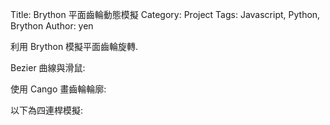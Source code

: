 Title: Brython 平面齒輪動態模擬
Category: Project
Tags: Javascript, Python, Brython
Author: yen

利用 Brython 模擬平面齒輪旋轉.

<!-- PELICAN_END_SUMMARY -->

<!-- 導入 Brython 函式庫 -->
<script type="text/javascript" src="http://brython.info/src/brython_dist.js"></script>
<!-- 導入 Cango2d 函式庫 -->
<script type="text/javascript" src="http://cadlab.mde.tw/post/js/Cango2D.js"></script>
<!-- 導入 Cango 函式庫 -->
<script type="text/javascript" src="http://cadlab.mde.tw/post/js/Cango-min.js"></script>
<!-- 導入 gearUtils 函式庫 -->
<script type="text/javascript" src="http://cadlab.mde.tw/post/js/gearUtils.js"></script>
<!-- 導入 CangoAnimation.js 函式庫 -->
<script type="text/javascript" src="http://cadlab.mde.tw/post/js/CangoAnimation.js"></script>

<!-- window 導入後, 啟動 brython() -->
<script>
window.onload=function(){
brython(1);
}
</script>

Bezier 曲線與滑鼠:

<!-- 建立畫布 -->
<canvas id="plotarea" width="600" height="600"></canvas>
<script type="text/python">
from browser import window
from javascript import JSConstructor
  
cango = JSConstructor(window.Cango2D)
shapedefs = window.shapeDefs
obj2d = JSConstructor(window.Obj2D)
cgo = cango("plotarea")

x1, y1 = 40, 20
cx1, cy1 = 90, 120
x2, y2 = 120, 100
cx2, cy2 = 130, 20
cx3, cy3 = 150, 120
x3, y3 = 180, 60

def dragC1(mousePos):
    global cx1, cy1
    cx1 = mousePos.x
    cy1 = mousePos.y
    drawCurve()
 
def dragC2(mousePos):
    global cx2, cy2
    cx2 = mousePos.x
    cy2 = mousePos.y
    drawCurve()
 
def dragC3(mousePos):
    global cx3, cy3
    cx3 = mousePos.x
    cy3 = mousePos.y
    drawCurve()
 
def drawCurve():
    # curve change shape so it must be re-draw each time
    # draw a quadratic bezier from x1,y2 to x2,y2
    qbez = obj2d(['M', x1, y1, 'Q', cx1, cy1, x2, y2], "PATH",  {
          "strokeColor":'blue'})
    cbez = obj2d(['M', x2, y2, 'C', cx2, cy2, cx3, cy3, x3, y3], "PATH",  {
          "strokeColor":'green'})
    # show lines to control point
    L1 = obj2d(['M', x1, y1, 'L', cx1, cy1, x2, y2], "PATH", {
      "strokeColor":"rgba(0, 0, 0, 0.2)",
      "dashed":[4]})  # semi-transparent gray
    L2 = obj2d(['M', x2, y2, 'L', cx2, cy2], "PATH", {
      "strokeColor":"rgba(0, 0, 0, 0.2)",
      "dashed":[4]})
    L3 = obj2d(['M', x3, y3, 'L', cx3, cy3], "PATH", {
      "strokeColor":"rgba(0, 0, 0, 0.2)",
      "dashed":[4]})
    # draw draggable control pointsCangoAnimation-3v01.js
    c1.transform.reset()
    c1.transform.translate(cx1, cy1)
    c2.transform.reset()
    c2.transform.translate(cx2, cy2)
    c3.transform.reset()
    c3.transform.translate(cx3, cy3)
    grp = cgo.createGroup2D(qbez, cbez, L1, L2, L3, c1, c2, c3)
    cgo.renderFrame(grp)
 
cgo.clearCanvas("lightyellow")
cgo.setWorldCoords(0, 0, 200)
 
# draggable control points
c1 = obj2d(shapedefs.circle(4), "SHAPE", {"fillColor":'red'})
c1.enableDrag(None, dragC1, None)
c2 = c1.dup()
c2.enableDrag(None, dragC2, None)
c3 = c1.dup()
c3.enableDrag(None, dragC3, None)
drawCurve();
</script>

使用 Cango 畫齒輪輪廓:

<!-- 建立畫布 -->
<canvas id="gear1" width="600" height="600"></canvas>

<script type="text/python">
# 將 導入的 document 設為 doc 主要原因在於與舊程式碼相容
from browser import document as doc
# 由於 Python3 與 Javascript 程式碼已經不再混用, 因此來自 Javascript 的變數, 必須居中透過 window 物件轉換
from browser import window
# 針對 Javascript 既有的物件, 則必須透過 JSConstructor 轉換
from javascript import JSConstructor
import math

# 主要用來取得畫布大小
canvas = doc["gear1"]
# 此程式採用 Cango Javascript 程式庫繪圖, 因此無需 ctx
#ctx = canvas.getContext("2d")
# 針對類別的轉換, 將 Cango.js 中的 Cango 物件轉為 Python cango 物件
cango = JSConstructor(window.Cango)
# 針對變數的轉換, shapeDefs 在 Cango 中資料型別為變數, 可以透過 window 轉換
shapedefs = window.shapeDefs
# 目前 Cango 結合 Animation 在 Brython 尚無法運作, 此刻只能繪製靜態圖形
# in CangoAnimation.js
#interpolate1 = window.interpolate
# Cobi 與 createGearTooth 都是 Cango Javascript 程式庫中的物件
cobj = JSConstructor(window.Cobj)
creategeartooth = JSConstructor(window.createGearTooth)

# 經由 Cango 轉換成 Brython 的 cango, 指定將圖畫在 id="gear1" 的 canvas 上
cgo = cango("gear1")

######################################
# 畫正齒輪輪廓
#####################################
# n 為齒數
n = 17
# pa 為壓力角
pa = 25
# m 為模數, 根據畫布的寬度, 計算適合的模數大小
# Module = mm of pitch diameter per tooth
m = 0.8*canvas.width/n
# pr 為節圓半徑
pr = n*m/2 # gear Pitch radius
# generate gear
data = creategeartooth(m, n, pa)
# Brython 程式中的 print 會將資料印在 Browser 的 console 區
#print(data)
''' data 印出來為:
M 代表 Move to, L 代表 Line to, C 代表 Curve to
參考: https://www.w3.org/TR/SVG11/paths.html
齒輪函式庫: http://cadlab.mde.tw/post/js/gearUtils.js
['M', 213.42546567394663, -26.249132721692735, 'L', 216.4771485764625, -26.59457489332413, 'C', 218.01364355836117, -26.670135871173535, 222.6241377296874, -26.675359459917235, 230.33407980945245, -24.786115738049222, 239.516053270179, -22.484881644156854, 252.57720520079252, -17.521220042103984, 268.1953141424361, -6.908892817203213, 'A', 268.2352941176471, 268.2352941176471, 0, 0, 1, 268.1953141424361, 6.908892817203213, 'C', 252.57720520079252, 17.521220042103984, 239.516053270179, 22.484881644156854, 230.33407980945245, 24.786115738049222, 222.6241377296874, 26.675359459917235, 218.01364355836117, 26.670135871173535, 216.4771485764625, 26.59457489332413, 'L', 213.42546567394663, 26.249132721692735, 'A', 10.588235294117652, 10.588235294117652, 0, 0, 0, 201.7022692356982, 34.938415176795026, 'A', 204.70588235294116, 204.70588235294116, 0, 0, 1, 200.70297598253308, 40.28416192067229, 'A', 10.588235294117652, 10.588235294117652, 0, 0, 0, 208.49560022899982, 52.62158351789785]
'''
gearTooth = cobj(data, "SHAPE", {
        "fillColor":"#ddd0dd",
        "border": True,
        "strokeColor": "#606060" })
gearTooth.rotate(180/n) # rotate gear 1/2 tooth to mesh
# 單齒的齒形資料經過旋轉後, 將資料複製到 gear 物件中
gear = gearTooth.dup()
# gear 為單一齒的輪廓資料
#cgo.render(gearTooth)

# 利用單齒輪廓旋轉, 產生整個正齒輪外形
for i in range(1, n):
    # 將 gearTooth 中的資料複製到 newTooth
    newTooth = gearTooth.dup()
    # 配合迴圈, newTooth 的齒形資料進行旋轉, 然後利用 appendPath 方法, 將資料併入 gear
    newTooth.rotate(360*i/n)
    # appendPath 為 Cango 程式庫中的方法, 第二個變數為 True, 表示要刪除最前頭的 Move to SVG Path 標註符號
    gear.appendPath(newTooth, True) # trim move command = True

# 建立軸孔
# add axle hole, hr 為 hole radius
hr = 0.6*pr # diameter of gear shaft
shaft = cobj(shapedefs.circle(hr), "PATH")
shaft.revWinding()
gear.appendPath(shaft) # retain the 'moveTo' command for shaft sub path
cx = canvas.width/2
cy = canvas.height/2
gear.translate(cx, cy)
# render 繪出靜態正齒輪輪廓
cgo.render(gear)
'''
def initGear(opts):
    timeline.nextState.x = opts.cx
    timeline.nextState.y = opts.cy

# 進行動態模擬
cgo.animate(gear, initGear, interpolate1, {"cx":canvas.width/2, "cy":canvas.height/2,
                                              "rot":[0, 360],
                                              "duration": 90000,     # 0.666 rpm
                                              "loop": 'loop'})
'''
</script>

以下為四連桿模擬:

<!-- 建立畫布 -->
<canvas id="fourbar" width="600" height="600"></canvas>

<script type="text/python">
#要注意 javascript 轉 python 語法差異
#document.getElementById -> document[]
#module Math -> math
#Math.PI -> math.pi
#abs -> fabs
#array 可用 list代替
 
import math
import time
from browser import document as doc
from browser import timer


class Coord(object):
    def __init__(self,x,y):
        self.x = x
        self.y = y
 
    def __sub__(self,other):
        # This allows you to substract vectors
        return Coord(self.x-other.x,self.y-other.y)
 
    def __repr__(self):
        # Used to get human readable coordinates when printing
        return "Coord(%f,%f)"%(self.x,self.y)
 
    def length(self):
        # Returns the length of the vector
        return math.sqrt(self.x**2 + self.y**2)
 
    def angle(self):
        # Returns the vector's angle
        return math.atan2(self.y,self.x)
 
def normalize(coord):
    return Coord(
        coord.x/coord.length(),
        coord.y/coord.length()
        )
 
def perpendicular(coord):
    # Shifts the angle by pi/2 and calculate the coordinates
    # using the original vector length
    return Coord(
        coord.length()*math.cos(coord.angle()+math.pi/2),
        coord.length()*math.sin(coord.angle()+math.pi/2)
        )
 
 
# 點類別
class Point(object):
    # 起始方法
    def __init__(self, x, y):
        self.x = x
        self.y = y
         
    # 繪製方法
    def drawMe(self, g, r):
        self.g = g
        self.r = r
        self.g.save()
        self.g.moveTo(self.x,self.y)
        self.g.beginPath()
        # 根據 r 半徑繪製一個圓代表點的所在位置
        self.g.arc(self.x, self.y, self.r, 0, 2*math.pi, True)
        self.g.moveTo(self.x,self.y)
        self.g.lineTo(self.x+self.r, self.y)
        self.g.moveTo(self.x, self.y)
        self.g.lineTo(self.x-self.r, self.y)
        self.g.moveTo(self.x, self.y)
        self.g.lineTo(self.x, self.y+self.r)
        self.g.moveTo(self.x, self.y)
        self.g.lineTo(self.x, self.y-self.r)
        self.g.restore()
        self.g.stroke()
 
    # 加入 Eq 方法
    def Eq(self, pt):
        self.x = pt.x
        self.y = pt.y
 
    # 加入 setPoint 方法
    def setPoint(self, px, py):
        self.x = px
        self.y = py
 
    # 加上 distance(pt) 方法, 計算點到 pt 的距離
    def distance(self, pt):
        self.pt = pt
        x = self.x - self.pt.x
        y = self.y - self.pt.y
        return math.sqrt(x * x + y * y)
     
    # 利用文字標示點的座標位置
    def tag(self, g):
        self.g = g
        self.g.beginPath()
        self.g.fillText("%d, %d"%(self.x, self.y),self.x, self.y)
        self.g.stroke()


# Line 類別物件
class Line(object):
 
    # 起始方法
    def __init__(self, p1, p2):
        self.p1 = p1
        self.p2 = p2
        # 直線的第一點, 設為線尾
        self.Tail = self.p1
        # 直線組成的第二點, 設為線頭
        self.Head = self.p2
        # 直線的長度屬性
        self.length = math.sqrt(math.pow(self.p2.x-self.p1.x, 2)+math.pow(self.p2.y-self.p1.y,2))
 
    # setPP 以指定頭尾座標點來定義直線
    def setPP(self, p1, p2):
        self.p1 = p1
        self.p2 = p2
        self.Tail = self.p1
        self.Head = self.p2
        self.length = math.sqrt(math.pow(self.p2.x-self.p1.x, 2)+math.pow(self.p2.y-self.p1.y,2))
 
    # setRT 方法 for Line, 應該已經確定 Tail 點, 然後以 r, t 作為設定 Head 的參考
    def setRT(self, r, t):
        self.r = r
        self.t = t
        x = self.r * math.cos(self.t)
        y = self.r * math.sin(self.t)
        self.Tail.Eq(self.p1)
        self.Head.setPoint(self.Tail.x + x,self.Tail.y + y)
 
    # getR 方法 for Line
    def getR(self):
        # x 分量與 y 分量
        x = self.p1.x - self.p2.x
        y = self.p1.y - self.p2.y
        return math.sqrt(x * x + y * y)
 
    # 根據定義 atan2(y,x), 表示 (x,y) 與 正 x 軸之間的夾角, 介於 pi 與 -pi 間
    def getT(self):
        x = self.p2.x - self.p1.x
        y = self.p2.y - self.p1.y
        if (math.fabs(x) < math.pow(10,-100)):
            if(y < 0.0):
                return (-math.pi/2)
            else:
                return (math.pi/2)
        else:
            return math.atan2(y, x)
 
    # setTail 方法 for Line
    def setTail(self, pt):
        self.pt = pt
        self.Tail.Eq(pt)
        self.Head.setPoint(self.pt.x + self.x, self.pt.y + self.y)
 
    # getHead 方法 for Line
    def getHead(self):
        return self.Head
 
    def getTail(self):
        return self.Tail
 
    def drawMe(self, g):
        self.g = g
        self.g.beginPath()
        self.g.moveTo(self.p1.x,self.p1.y)
        self.g.lineTo(self.p2.x,self.p2.y)
        self.g.stroke()
 
    def test(self):
        return ("this is pure test to Inherit")
 
 
class Link(Line):
    def __init__(self, p1, p2):
        self.p1 = p1
        self.p2 = p2
        self.length = math.sqrt(math.pow((self.p2.x - self.p1.x), 2) + math.pow((self.p2.y - self.p1.y), 2))
 
    #g context
    def drawMe(self, g):
        self.g = g
        hole = 5
        radius = 10
        length = self.getR()
        # alert(length)
        # 儲存先前的繪圖狀態
        self.g.save()
        self.g.translate(self.p1.x,self.p1.y)
        #alert(str(self.p1.x)+","+str(self.p1.y))
        #self.g.rotate(-((math.pi/2)-self.getT()))
        self.g.rotate(-math.pi*0.5 + self.getT())
        #alert(str(self.getT()))
        #self.g.rotate(10*math.pi/180)
        #this.g.rotate(-(Math.PI/2-this.getT()));
        # 必須配合畫在 y 軸上的 Link, 進行座標轉換, 也可以改為畫在 x 軸上...
        self.g.beginPath()
        self.g.moveTo(0,0)
        self.g.arc(0, 0, hole, 0, 2*math.pi, True)
        self.g.stroke()
        self.g.moveTo(0,length)
        self.g.beginPath()
        self.g.arc(0,length, hole, 0, 2*math.pi, True)
        self.g.stroke()
        self.g.moveTo(0,0)
        self.g.beginPath()
        self.g.arc(0,0, radius, 0, math.pi, True)
        self.g.moveTo(0+radius,0)
        self.g.lineTo(0+radius,0+length)
        self.g.stroke()
        self.g.moveTo(0,0+length)
        self.g.beginPath()
        self.g.arc(0, 0+length, radius, math.pi, 0, True)
        self.g.moveTo(0-radius,0+length)
        self.g.lineTo(0-radius,0)
        self.g.stroke()
        self.g.restore()
         
        self.g.beginPath()
        self.g.fillStyle = "red"
        self.g.font = "bold 18px sans-serif"
        self.g.fillText("%d, %d"%(self.p2.x, self.p2.y),self.p2.x, self.p2.y)
        self.g.stroke()
        self.g.restore()
 
 
class Triangle(object):
    def __init__(self, p1, p2, p3):
        self.p1 = p1
        self.p2 = p2
        self.p3 = p3
 
    def getLenp3(self):
        p1 = self.p1
        ret = p1.distance(self.p2)
        return ret
 
    def getLenp1(self):
        p2 = self.p2
        ret = p2.distance(self.p3)
        return ret
 
    def getLenp2(self):
        p1 = self.p1
        ret = p1.distance(self.p3)
        return ret
 
    # 角度
    def getAp1(self):
        ret = math.acos(((self.getLenp2() * self.getLenp2() + self.getLenp3() * self.getLenp3()) - self.getLenp1() * self.getLenp1()) / (2* self.getLenp2() * self.getLenp3()))
        return ret
 
    #
    def getAp2(self):
        ret =math.acos(((self.getLenp1() * self.getLenp1() + self.getLenp3() * self.getLenp3()) - self.getLenp2() * self.getLenp2()) / (2* self.getLenp1() * self.getLenp3()))
        return ret
 
    def getAp3(self):
        ret = math.acos(((self.getLenp1() * self.getLenp1() + self.getLenp2() * self.getLenp2()) - self.getLenp3() * self.getLenp3()) / (2* self.getLenp1() * self.getLenp2()))
        return ret
 
    def drawMe(self, g):
        self.g = g
        r = 5
        # 繪出三個頂點
        self.p1.drawMe(self.g,r)
        self.p2.drawMe(self.g,r)
        self.p3.drawMe(self.g,r)
        line1 = Line(self.p1,self.p2)
        line2 = Line(self.p1,self.p3)
        line3 = Line(self.p2,self.p3)
        # 繪出三邊線
        line1.drawMe(self.g)
        line2.drawMe(self.g)
        line3.drawMe(self.g)
 
    # ends Triangle def
    # 透過三個邊長定義三角形
    def setSSS(self, lenp3, lenp1, lenp2):
        self.lenp3 = lenp3
        self.lenp1 = lenp1
        self.lenp2 = lenp2
        self.ap1 = math.acos(((self.lenp2 * self.lenp2 + self.lenp3 * self.lenp3) - self.lenp1 * self.lenp1) / (2* self.lenp2 * self.lenp3))
        self.ap2 = math.acos(((self.lenp1 * self.lenp1 + self.lenp3 * self.lenp3) - self.lenp2 * self.lenp2) / (2* self.lenp1 * self.lenp3))
        self.ap3 = math.acos(((self.lenp1 * self.lenp1 + self.lenp2 * self.lenp2) - self.lenp3 * self.lenp3) / (2* self.lenp1 * self.lenp2))
 
    # 透過兩個邊長與夾角定義三角形
    def setSAS(self, lenp3, ap2, lenp1):
        self.lenp3 = lenp3
        self.ap2 = ap2
        self.lenp1 = lenp1
        self.lenp2 = math.sqrt((self.lenp3 * self.lenp3 + self.lenp1 * self.lenp1) - 2* self.lenp3 * self.lenp1 * math.cos(self.ap2))
        #等於 SSS(AB, BC, CA)
 
    def setSaSS(self, lenp2, lenp3, lenp1):
        self.lenp2 = lenp2
        self.lenp3 = lenp3
        self.lenp1 = lenp1
        if(self.lenp1 > (self.lenp2 + self.lenp3)):
        #<CAB 夾角為 180 度, 三點共線且 A 介於 BC 之間
            ret = math.pi
        else :
            # <CAB 夾角為 0, 三點共線且 A 不在 BC 之間
            if((self.lenp1 < (self.lenp2 - self.lenp3)) or (self.lenp1 < (self.lenp3 - self.lenp2))):
                ret = 0.0
            else :
            # 透過餘絃定理求出夾角 <CAB 
                ret = math.acos(((self.lenp2 * self.lenp2 + self.lenp3 * self.lenp3) - self.lenp1 * self.lenp1) / (2 * self.lenp2 * self.lenp3))
        return ret
 
    # 取得三角形的三個邊長值
    def getSSS(self):
        temp = []
        temp.append( self.getLenp1() )
        temp.append( self.getLenp2() )
        temp.append( self.getLenp3() )
        return temp
 
    # 取得三角形的三個角度值
    def getAAA(self):
        temp = []
        temp.append( self.getAp1() )
        temp.append( self.getAp2() )
        temp.append( self.getAp3() )
        return temp
 
    # 取得三角形的三個角度與三個邊長
    def getASASAS(self):
        temp = []
        temp.append(self.getAp1())
        temp.append(self.getLenp1())
        temp.append(self.getAp2())
        temp.append(self.getLenp2())
        temp.append(self.getAp3())
        temp.append(self.getLenp3())
        return temp
    #2P 2L return mid P
    def setPPSS(self, p1, p3, lenp1, lenp3):
        temp = []
        self.p1 = p1
        self.p3 = p3
        self.lenp1 = lenp1
        self.lenp3 = lenp3
 
        #bp3 is the angle beside p3 point, cp3 is the angle for line23, p2 is the output
        line31 = Line(p3, p1)
        self.lenp2 = line31.getR()
        #self.lenp2 = self.p3.distance(self.p1)
        #這裡是求角3
        ap3 = math.acos(((self.lenp1 * self.lenp1 + self.lenp2 * self.lenp2) - self.lenp3 * self.lenp3) / (2 * self.lenp1 * self.lenp2))
        #ap3 = math.acos(((self.lenp1 * self.lenp1 + self.lenp3 * self.lenp3) - self.lenp2 * self.lenp2) / (2 * self.lenp1 * self.lenp3))
        bp3 = line31.getT()
        cp3 = bp3 - ap3
        temp.append(p3.x + self.lenp1*math.cos(cp3))#p2.x
        temp.append(p3.y + self.lenp1*math.sin(cp3))#p2.y
        return temp
 
def tag(g, p):
    None
 
midpt = Point(0, 0)
tippt = Point(0, 0)
contour = []
# 執行繪圖流程, 注意 x, y 為 global variables
def draw():
    global theta, midpt, oldpt
    context.clearRect(0, 0, canvas.width, canvas.height)
    line1.drawMe(context)
    line2.drawMe(context)
    line3.drawMe(context)
    #triangle1.drawMe(context)
    #triangle2.drawMe(context)
    theta += dx
    p2.x = p1.x + line1.length*math.cos(theta*degree)
    p2.y = p1.y - line1.length*math.sin(theta*degree)
    p3.x, p3.y = triangle2.setPPSS(p2,p4,link2_len,link3_len)
    # 計算垂直單位向量
    a = Coord(p3.x, p3.y)
    b = Coord(p2.x, p2.y)
    normal = perpendicular(normalize(a-b))
    midpt.x = (p2.x + p3.x)/2
    midpt.y = (p2.y + p3.y)/2
    tippt.x = midpt.x + 150*normal.x
    tippt.y = midpt.y + 150*normal.y
    if theta < 360:
        contour.append((tippt.x, tippt.y))
    context.beginPath()
    context.moveTo(midpt.x, midpt.y)
    context.lineTo(tippt.x, tippt.y)
    # 利用 fillRect 繪製一個長寬各 1 單位的正方形
    for i in range(len(contour)):
        context.fillRect(contour[i][0], contour[i][1], 1, 1)
    context.stroke()
    p1.tag(context)
 
# 以上為相關函式物件的定義區
# 全域變數
# 幾何位置輸入變數
x=10
y=10
r=10
 
# 畫布與繪圖內容
# 其他輸入變數
theta = 0
degree = math.pi/180.0
dx = 2
dy = 4
 
#set p1.p2.p3.p4 position
p1 =  Point(150,100)
p2 =  Point(150,200)
p3 =  Point(300,300)
p4 =  Point(350,100)
 
#accord position create link
line1 =  Link(p1,p2)
line2 =  Link(p2,p3)
line3 =  Link(p3,p4)
line4 =  Link(p1,p4)
line5 =  Link(p2,p4)
 
link2_len = p2.distance(p3)
link3_len = p3.distance(p4)
 
#link2_len = line1.getR()
#link3_len = line3.getR()
#alert(str(link2_len)+','+str(link3_len))
 
triangle1 =  Triangle(p1,p2,p4)
triangle2 =  Triangle(p2,p3,p4)
 
# 視窗載入時執行內容
# 繪圖畫布設定
 
canvas = doc["fourbar"]
context = canvas.getContext("2d")
 
# 座標轉換, 移動 canvas.height 並且 y 座標變號, 也就是將原點座標移到畫面左下角
context.translate(0,canvas.height)
context.scale(1,-1)
 
#以間隔 10 micro seconds 重複呼叫 draw()
#time.set_interval(draw,20)
timer.set_interval(draw,10)
</script>